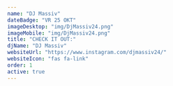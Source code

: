 ```yaml
---
name: "DJ Massiv"
dateBadge: "VR 25 OKT"
imageDesktop: "img/DjMassiv24.png"
imageMobile: "img/DjMassiv24.png"
title: "CHECK IT OUT:"
djName: "DJ Massiv"
websiteUrl: "https://www.instagram.com/djmassiv24/"
websiteIcon: "fas fa-link"
order: 1
active: true
---
```

